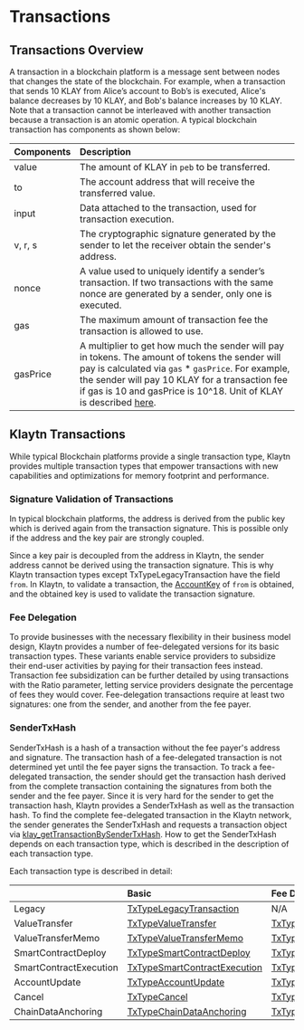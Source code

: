 # Transactions <a id="transactions"></a>

## Transactions Overview <a id="transactions-overview"></a>

A transaction in a blockchain platform is a message sent between nodes that changes the state of the blockchain. For example, when a transaction that sends 10 KLAY from Alice’s account to Bob’s is executed, Alice's balance decreases by 10 KLAY, and Bob's balance increases by 10 KLAY. Note that a transaction cannot be interleaved with another transaction because a transaction is an atomic operation. A typical blockchain transaction has components as shown below:

| Components | Description |
| :--- | :--- |
| value | The amount of KLAY in `peb` to be transferred. |
| to | The account address that will receive the transferred value. |
| input | Data attached to the transaction, used for transaction execution. |
| v, r, s | The cryptographic signature generated by the sender to let the receiver obtain the sender's address. |
| nonce | A value used to uniquely identify a sender’s transaction. If two transactions with the same nonce are generated by a sender, only one is executed. |
| gas | The maximum amount of transaction fee the transaction is allowed to use. |
| gasPrice | A multiplier to get how much the sender will pay in tokens. The amount of tokens the sender will pay is calculated via `gas` \* `gasPrice`. For example, the sender will pay 10 KLAY for a transaction fee if gas is 10 and gasPrice is 10^18. Unit of KLAY is described [here](../../design/klaytn-native-coin-klay.md#units-of-klay). |

## Klaytn Transactions <a id="klaytn-transactions"></a>

While typical Blockchain platforms provide a single transaction type, Klaytn provides multiple transaction types that empower transactions with new capabilities and optimizations for memory footprint and performance.

### Signature Validation of Transactions <a id="signature-validation-of-transactions"></a>

In typical blockchain platforms, the address is derived from the public key which is derived again from the transaction signature. This is possible only if the address and the key pair are strongly coupled.

Since a key pair is decoupled from the address in Klaytn, the sender address cannot be derived using the transaction signature. This is why Klaytn transaction types except TxTypeLegacyTransaction have the field `from`. In Klaytn, to validate a transaction, the [AccountKey](../accounts.md#account-key) of `from` is obtained, and the obtained key is used to validate the transaction signature.

### Fee Delegation <a id="fee-delegation"></a>

To provide businesses with the necessary flexibility in their business model design, Klaytn provides a number of fee-delegated versions for its basic transaction types. These variants enable service providers to subsidize their end-user activities by paying for their transaction fees instead. Transaction fee subsidization can be further detailed by using transactions with the Ratio parameter, letting service providers designate the percentage of fees they would cover. Fee-delegation transactions require at least two signatures: one from the sender, and another from the fee payer.

### SenderTxHash <a id="sendertxhash"></a>

SenderTxHash is a hash of a transaction without the fee payer's address and signature. The transaction hash of a fee-delegated transaction is not determined yet until the fee payer signs the transaction. To track a fee-delegated transaction, the sender should get the transaction hash derived from the complete transaction containing the signatures from both the sender and the fee payer. Since it is very hard for the sender to get the transaction hash, Klaytn provides a SenderTxHash as well as the transaction hash. To find the complete fee-delegated transaction in the Klaytn network, the sender generates the SenderTxHash and requests a transaction object via [klay_getTransactionBySenderTxHash](../../../bapp/json-rpc/api-references/klay/transaction.md#klay_gettransactionbysendertxhash). How to get the SenderTxHash depends on each transaction type, which is described in the description of each transaction type.

Each transaction type is described in detail:

|  | Basic | Fee Delegation | Partial Fee Delegation |
| :--- | :--- | :--- | :--- |
| Legacy | [TxTypeLegacyTransaction](basic.md#txtypelegacytransaction) | N/A | N/A |
| ValueTransfer | [TxTypeValueTransfer](basic.md#txtypevaluetransfer) | [TxTypeFeeDelegatedValueTransfer](fee-delegation.md#txtypefeedelegatedvaluetransfer) | [TxTypeFeeDelegatedValueTransferWithRatio](partial-fee-delegation.md#txtypefeedelegatedvaluetransferwithratio) |
| ValueTransferMemo | [TxTypeValueTransferMemo](basic.md#txtypevaluetransfermemo) | [TxTypeFeeDelegatedValueTransferMemo](fee-delegation.md#txtypefeedelegatedvaluetransfermemo) | [TxTypeFeeDelegatedValueTransferMemoWithRatio](partial-fee-delegation.md#txtypefeedelegatedvaluetransfermemowithratio) |
| SmartContractDeploy | [TxTypeSmartContractDeploy](basic.md#txtypesmartcontractdeploy) | [TxTypeFeeDelegatedSmartContractDeploy](fee-delegation.md#txtypefeedelegatedsmartcontractdeploy) | [TxTypeFeeDelegatedSmartContractDeployWithRatio](partial-fee-delegation.md#txtypefeedelegatedsmartcontractdeploywithratio) |
| SmartContractExecution | [TxTypeSmartContractExecution](basic.md#txtypesmartcontractexecution) | [TxTypeFeeDelegatedSmartContractExecution](fee-delegation.md#txtypefeedelegatedsmartcontractexecution) | [TxTypeFeeDelegatedSmartContractExecutionWithRatio](partial-fee-delegation.md#txtypefeedelegatedsmartcontractexecutionwithratio) |
| AccountUpdate | [TxTypeAccountUpdate](basic.md#txtypeaccountupdate) | [TxTypeFeeDelegatedAccountUpdate](fee-delegation.md#txtypefeedelegatedaccountupdate) | [TxTypeFeeDelegatedAccountUpdateWithRatio](partial-fee-delegation.md#txtypefeedelegatedaccountupdatewithratio) |
| Cancel | [TxTypeCancel](basic.md#txtypecancel) | [TxTypeFeeDelegatedCancel](fee-delegation.md#txtypefeedelegatedcancel) | [TxTypeFeeDelegatedCancelWithRatio](partial-fee-delegation.md#txtypefeedelegatedcancelwithratio) |
| ChainDataAnchoring | [TxTypeChainDataAnchoring](basic.md#txtypechaindataanchoring) | [TxTypeFeeDelegatedChainDataAnchoring](fee-delegation.md#txtypefeedelegatedchaindataanchoring) | [TxTypeFeeDelegatedChainDataAnchoringWithRatio](partial-fee-delegation.md#txtypefeedelegatedchaindataanchoringwithratio)|


